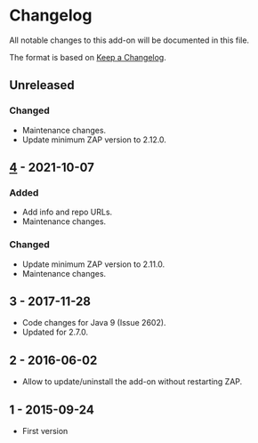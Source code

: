 # Changelog
All notable changes to this add-on will be documented in this file.

The format is based on [Keep a Changelog](https://keepachangelog.com/en/1.0.0/).

## Unreleased
### Changed
- Maintenance changes.
- Update minimum ZAP version to 2.12.0.

## [4] - 2021-10-07
### Added
- Add info and repo URLs.
- Maintenance changes.

### Changed
- Update minimum ZAP version to 2.11.0.
- Maintenance changes.

## 3 - 2017-11-28

- Code changes for Java 9 (Issue 2602).
- Updated for 2.7.0.

## 2 - 2016-06-02

- Allow to update/uninstall the add-on without restarting ZAP.

## 1 - 2015-09-24

- First version

[4]: https://github.com/zaproxy/zap-extensions/releases/revisit-v4
